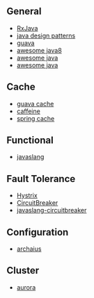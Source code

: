 General
---
- [RxJava](https://github.com/loganfreeman/RxJava)
- [java design patterns](https://github.com/loganfreeman/java-design-patterns)
- [guava](https://github.com/google/guava)
- [awesome java8](https://github.com/tedyoung/awesome-java8)
- [awesome java](https://github.com/akullpp/awesome-java)
- [awesome java](http://java-lang.github.io/awesome-java/)

Cache
---
- [guava cache](https://github.com/google/guava/wiki/CachesExplained)
- [caffeine](https://github.com/ben-manes/caffeine)
- [spring cache](http://docs.spring.io/spring/docs/current/spring-framework-reference/html/cache.html#cache-store-configuration-caffeine)

Functional
---
- [javaslang](http://www.javaslang.io/javaslang-docs/)

Fault Tolerance
---
- [Hystrix](https://github.com/Netflix/Hystrix)
- [CircuitBreaker](https://martinfowler.com/bliki/CircuitBreaker.html)
- [javaslang-circuitbreaker](https://github.com/RobWin/javaslang-circuitbreaker)

Configuration
---
- [archaius](https://github.com/Netflix/archaius/wiki/Features)

Cluster
---
- [aurora](http://aurora.apache.org/documentation/latest/)
